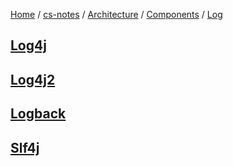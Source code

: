 [Home](https://mengxianbin.github.io) /
[cs-notes](https://mengxianbin.github.io/cs-notes/site) /
[Architecture](https://mengxianbin.github.io/cs-notes/site/Architecture) /
[Components](https://mengxianbin.github.io/cs-notes/site/Architecture/Components) /
[Log](https://mengxianbin.github.io/cs-notes/site/Architecture/Components/Log)

## [Log4j](https://mengxianbin.github.io/cs-notes/site/Architecture/Components/Log/Log4j/)

## [Log4j2](https://mengxianbin.github.io/cs-notes/site/Architecture/Components/Log/Log4j2/)

## [Logback](https://mengxianbin.github.io/cs-notes/site/Architecture/Components/Log/Logback/)

## [Slf4j](https://mengxianbin.github.io/cs-notes/site/Architecture/Components/Log/Slf4j/)
